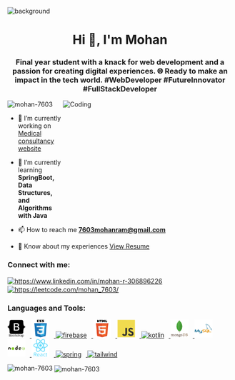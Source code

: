 ![background](https://github.com/Mohan-7603/Mohan-7603/assets/82595923/9a17c79f-38f5-44b2-831f-3bf884268c8f)

<h1 align="center">Hi 👋, I'm Mohan</h1>
<h3 align="center">Final year student with a knack for web development and a passion for creating digital experiences. 🌐 Ready to make an impact in the tech world. #WebDeveloper #FutureInnovator #FullStackDeveloper</h3>

<img align="right" alt="Coding" width="380" height="280" src="https://media0.giphy.com/media/qgQUggAC3Pfv687qPC/giphy.gif?cid=ecf05e4702js8ldvsnc6hxq1e6kazhivdmqo1vvd0p9qip9n&ep=v1_gifs_search&rid=giphy.gif&ct=g">

<p align="left">
  <img src="https://komarev.com/ghpvc/?username=mohan-7603&label=Profile%20views&color=0e75b6&style=flat" alt="mohan-7603" />
</p>

- 🔭 I’m currently working on [Medical consultancy website](https://github.com/Mohan-7603/Medical-Consultancy)

- 🌱 I’m currently learning **SpringBoot, Data Structures, and Algorithms with Java**

- 📫 How to reach me **7603mohanram@gmail.com**

- 📄 Know about my experiences [View Resume](https://drive.google.com/file/d/1F-HlqiPIMS4Pzesxz0THMl5FxhaG9pqm/view?usp=share_link)

<h3 align="left">Connect with me:</h3>
<p align="left">
  <a href="https://linkedin.com/in/https://www.linkedin.com/in/mohan-r-306896226" target="_blank">
    <img align="center" src="https://raw.githubusercontent.com/rahuldkjain/github-profile-readme-generator/master/src/images/icons/Social/linked-in-alt.svg" alt="https://www.linkedin.com/in/mohan-r-306896226" height="30" width="40" />
  </a>
  <a href="https://www.leetcode.com/https://leetcode.com/mohan_7603/" target="blank">
    <img align="center" src="https://raw.githubusercontent.com/rahuldkjain/github-profile-readme-generator/master/src/images/icons/Social/leet-code.svg" alt="https://leetcode.com/mohan_7603/" height="30" width="40" />
  </a>
</p>

<h3 align="left">Languages and Tools:</h3>
<p align="left">
  <a href="https://getbootstrap.com" target="_blank" rel="noreferrer">
    <img src="https://raw.githubusercontent.com/devicons/devicon/master/icons/bootstrap/bootstrap-plain-wordmark.svg" alt="bootstrap" width="40" height="40" style="margin-right: 10px;" />
  </a>
  <a href="https://www.w3schools.com/css/" target="_blank" rel="noreferrer">
    <img src="https://raw.githubusercontent.com/devicons/devicon/master/icons/css3/css3-original-wordmark.svg" alt="css3" width="40" height="40" style="margin-right: 10px;" />
  </a>
  <a href="https://firebase.google.com/" target="_blank" rel="noreferrer">
    <img src="https://www.vectorlogo.zone/logos/firebase/firebase-icon.svg" alt="firebase" width="40" height="40" style="margin-right: 10px;" />
  </a>
  <a href="https://www.w3.org/html/" target="_blank" rel="noreferrer">
    <img src="https://raw.githubusercontent.com/devicons/devicon/master/icons/html5/html5-original-wordmark.svg" alt="html5" width="40" height="40" style="margin-right: 10px;" />
  </a>
  <a href="https://developer.mozilla.org/en-US/docs/Web/JavaScript" target="_blank" rel="noreferrer">
    <img src="https://raw.githubusercontent.com/devicons/devicon/master/icons/javascript/javascript-original.svg" alt="javascript" width="40" height="40" style="margin-right: 10px;" />
  </a>
  <a href="https://kotlinlang.org" target="_blank" rel="noreferrer">
    <img src="https://www.vectorlogo.zone/logos/kotlinlang/kotlinlang-icon.svg" alt="kotlin" width="40" height="40" style="margin-right: 10px;" />
  </a>
  <a href="https://www.mongodb.com/" target="_blank" rel="noreferrer">
    <img src="https://raw.githubusercontent.com/devicons/devicon/master/icons/mongodb/mongodb-original-wordmark.svg" alt="mongodb" width="40" height="40" style="margin-right: 10px;" />
  </a>
  <a href="https://www.mysql.com/" target="_blank" rel="noreferrer">
    <img src="https://raw.githubusercontent.com/devicons/devicon/master/icons/mysql/mysql-original-wordmark.svg" alt="mysql" width="40" height="40" style="margin-right: 10px;" />
  </a>
  <a href="https://nodejs.org" target="_blank" rel="noreferrer">
    <img src="https://raw.githubusercontent.com/devicons/devicon/master/icons/nodejs/nodejs-original-wordmark.svg" alt="nodejs" width="40" height="40" style="margin-right: 10px;" />
  </a>
  <a href="https://reactjs.org/" target="_blank" rel="noreferrer">
    <img src="https://raw.githubusercontent.com/devicons/devicon/master/icons/react/react-original-wordmark.svg" alt="react" width="40" height="40" style="margin-right: 10px;" />
  </a>
  <a href="https://spring.io/" target="_blank" rel="noreferrer">
    <img src="https://www.vectorlogo.zone/logos/springio/springio-icon.svg" alt="spring" width="40" height="40" style="margin-right: 10px;" />
  </a>
  <a href="https://tailwindcss.com/" target="_blank" rel="noreferrer">
    <img src="https://www.vectorlogo.zone/logos/tailwindcss/tailwindcss-icon.svg" alt="tailwind" width="40" height="40" style="margin-right: 10px;" />
  </a>
</p>

<p><img align="left" src="https://github-readme-stats.vercel.app/api/top-langs?username=mohan-7603&show_icons=true&locale=en&layout=compact" alt="mohan-7603" /></p>

<p>&nbsp;<img align="center" src="https://github-readme-stats.vercel.app/api?username=mohan-7603&show_icons=true&locale=en" alt="mohan-7603" /></p>
